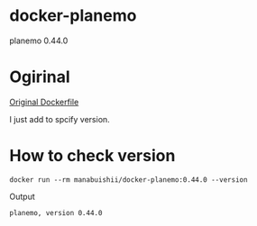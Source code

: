 # docker-planemo

planemo 0.44.0

# Ogirinal

[Original Dockerfile](https://github.com/bgruening/docker-recipes/blob/master/planemo/Dockerfile)

I just add to spcify version.

# How to check version

```
docker run --rm manabuishii/docker-planemo:0.44.0 --version
```

Output

```
planemo, version 0.44.0
```
